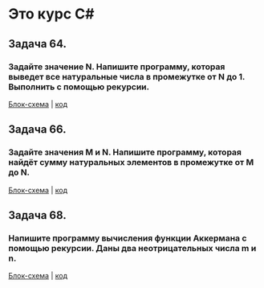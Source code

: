 # Это курс C#

## Задача 64.
### Задайте значение N. Напишите программу, которая выведет все натуральные числа в промежутке от N до 1. Выполнить с помощью рекурсии.

[Блок-схема](Ex64/diagram.drawio.png) | [код](Ex64/Program.cs)


## Задача 66.
### Задайте значения M и N. Напишите программу, которая найдёт сумму натуральных элементов в промежутке от M до N.
[Блок-схема](Ex66/diagram.drawio.png) | [код](Ex66/Program.cs)


## Задача 68.
### Напишите программу вычисления функции Аккермана с помощью рекурсии. Даны два неотрицательных числа m и n.
[Блок-схема](Ex68/diagram.drawio.png) | [код](Ex68/Program.cs)
